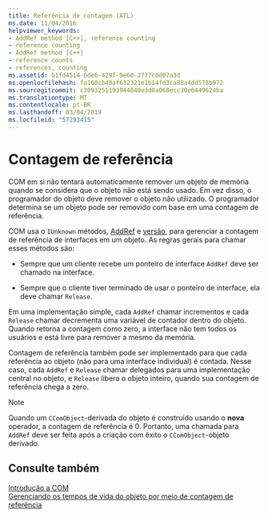 ```yaml
---
title: Referência de contagem (ATL)
ms.date: 11/04/2016
helpviewer_keywords:
- AddRef method [C++], reference counting
- reference counting
- AddRef method [C++]
- reference counts
- references, counting
ms.assetid: b1fd4514-6de6-429f-9e60-2777c0d07a3d
ms.openlocfilehash: fa160cb40af632321e1b14fd3ca88a4dd578b972
ms.sourcegitcommit: c3093251193944840e3d0a068ecc30e6449624ba
ms.translationtype: MT
ms.contentlocale: pt-BR
ms.lasthandoff: 03/04/2019
ms.locfileid: "57293415"
---
```

# <a name="reference-counting"></a>Contagem de referência

COM em si não tentará automaticamente remover um objeto de memória quando se considera que o objeto não está sendo usado. Em vez disso, o programador do objeto deve remover o objeto não utilizado. O programador determina se um objeto pode ser removido com base em uma contagem de referência.

COM usa o `IUnknown` métodos, [AddRef](/windows/desktop/api/unknwn/nf-unknwn-iunknown-addref) e [versão](/windows/desktop/api/unknwn/nf-unknwn-iunknown-release), para gerenciar a contagem de referência de interfaces em um objeto. As regras gerais para chamar esses métodos são:

- Sempre que um cliente recebe um ponteiro de interface `AddRef` deve ser chamado na interface.

- Sempre que o cliente tiver terminado de usar o ponteiro de interface, ela deve chamar `Release`.

Em uma implementação simple, cada `AddRef` chamar incrementos e cada `Release` chamar decrementa uma variável de contador dentro do objeto. Quando retorna a contagem como zero, a interface não tem todos os usuários e está livre para remover a mesmo da memória.

Contagem de referência também pode ser implementado para que cada referência ao objeto (não para uma interface individual) é contada. Nesse caso, cada `AddRef` e `Release` chamar delegados para uma implementação central no objeto, e `Release` libera o objeto inteiro, quando sua contagem de referência chega a zero.

> [!NOTE]
>  Quando um `CComObject`-derivada do objeto é construído usando o **nova** operador, a contagem de referência é 0. Portanto, uma chamada para `AddRef` deve ser feita após a criação com êxito o `CComObject`-objeto derivado.

## <a name="see-also"></a>Consulte também

[Introdução a COM](../atl/introduction-to-com.md)<br/>
[Gerenciando os tempos de vida do objeto por meio de contagem de referência](/windows/desktop/com/managing-object-lifetimes-through-reference-counting)
